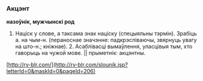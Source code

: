 ### Акцэнт
**назоўнік, мужчынскі род**

1. Націск у слове, а таксама знак націску (спецыяльны тэрмін). Зрабіць а. на чым-н. (пераноснае значэнне: падкрэсліваючы, звярнуць увагу на што-н.; кніжнае). 2. Асаблівасці вымаўлення, уласцівыя тым, хто гаворыць на чужой мове. || прыметнік: акцэнтны.

<a rel="author">[http://rv-blr.com/](http://rv-blr.com/slounik.jsp?letterId=0&maskId=0&pageId=206)</a>
